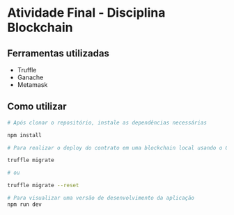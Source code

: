 # Atividade Final - Disciplina Blockchain

## Ferramentas utilizadas
- Truffle
- Ganache
- Metamask

## Como utilizar
```bash
# Após clonar o repositório, instale as dependências necessárias

npm install

# Para realizar o deploy do contrato em uma blockchain local usando o Ganache, basta rodar o comando

truffle migrate 

# ou

truffle migrate --reset 

# Para visualizar uma versão de desenvolvimento da aplicação
npm run dev

```